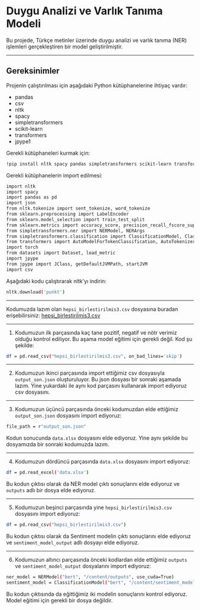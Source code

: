 # Duygu Analizi ve Varlık Tanıma Modeli

Bu projede, Türkçe metinler üzerinde duygu analizi ve varlık tanıma (NER) işlemleri gerçekleştiren bir model geliştirilmiştir.

***

## Gereksinimler

Projenin çalıştırılması için aşağıdaki Python kütüphanelerine ihtiyaç vardır:

- pandas
- csv
- nltk
- spacy
- simpletransformers
- scikit-learn
- transformers
- jpype1

Gerekli kütüphaneleri kurmak için:

```bash
!pip install nltk spacy pandas simpletransformers scikit-learn transformers jpype1
```

Gerekli kütüphanelerin import edilmesi:

```bash
import nltk
import spacy
import pandas as pd
import json
from nltk.tokenize import sent_tokenize, word_tokenize
from sklearn.preprocessing import LabelEncoder
from sklearn.model_selection import train_test_split
from sklearn.metrics import accuracy_score, precision_recall_fscore_support
from simpletransformers.ner import NERModel, NERArgs
from simpletransformers.classification import ClassificationModel, ClassificationArgs
from transformers import AutoModelForTokenClassification, AutoTokenizer, TrainingArguments, Trainer
import torch
from datasets import Dataset, load_metric
import jpype
from jpype import JClass, getDefaultJVMPath, startJVM
import csv
```

Aşağıdaki kodu çalıştırarak nltk'yı indirin:

```bash
nltk.download('punkt')
```

***

Kodumuzda lazım olan `hepsi_birlestirilmis3.csv` dosyasına buradan erişebilirsiniz: 
[hepsi_birlestirilmis3.csv](etiketlenmis_dosya/hepsi_birlestirilmis3.csv)

***

1. Kodumuzun ilk parçasında kaç tane pozitif, negatif ve nötr verimiz olduğu kontrol ediliyor. Bu aşama model eğitimi için gerekli değil. Kod şu şekilde:

```bash
df = pd.read_csv("hepsi_birlestirilmis3.csv", on_bad_lines='skip')
```

***

2. Kodumuzun ikinci parçasında import ettiğimiz csv dosyasıyla `output_son.json` oluşturuluyor. Bu json dosyası bir sonraki aşamada lazım. Yine yukardaki ile aynı kod parçasını kullanarak import ediyoruz csv dosyasını.

***

3. Kodumuzun üçüncü parçasında önceki kodumuzdan elde ettiğimiz `output_son.json` dosyasını import ediyoruz:

```bash
file_path = r"output_son.json"
```

Kodun sonucunda `data.xlsx` dosyasını elde ediyoruz. Yine aynı şekilde bu dosyamızda bir sonraki kodumuzda lazım.

***

4. Kodumuzun dördüncü parçasında `data.xlsx` dosyasını import ediyoruz:

```bash
df = pd.read_excel('data.xlsx')
```

Bu kodun çıktısı olarak da NER model çıktı sonuçlarını elde ediyoruz ve `outputs` adlı bir dosya elde ediyoruz.

***

5. Kodumuzun beşinci parçasında yine `hepsi_birlestirilmis3.csv` dosyasını import ediyoruz:

```bash
df = pd.read_csv("hepsi_birlestirilmis3.csv")
```

Bu kodun çıktısı olarak da Sentiment modelin çıktı sonuçlarını elde ediyoruz ve `sentiment_model_output` adlı dosyayı elde ediyoruz.

***

6. Kodumuzun altıncı parçasında önceki kodlardan elde ettiğimiz `outputs` ve `sentiment_model_output` dosyalarını import ediyoruz:

```bash
ner_model = NERModel("bert", "/content/outputs", use_cuda=True)
sentiment_model = ClassificationModel("bert", "/content/sentiment_model_output", use_cuda=True)
```

Bu kodun çıktısında da eğittiğimiz iki modelin sonuçlarını kontrol ediyoruz. Model eğitimi için gerekli bir dosya değildir.

